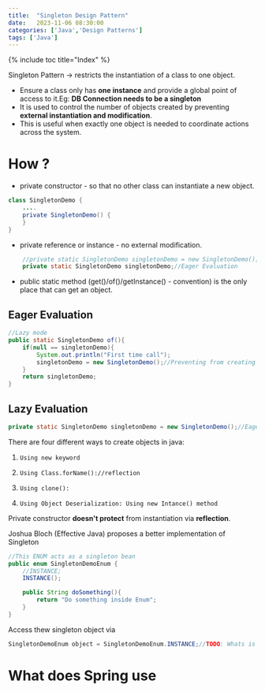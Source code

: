 ```yaml
---
title:  "Singleton Design Pattern"
date:   2023-11-06 08:30:00
categories: ['Java','Design Patterns']
tags: ['Java']
---
```


{% include toc title="Index" %}

Singleton Pattern -> restricts the instantiation of a class to one object.
* Ensure a class only has **one instance** and provide a global point of access to it.Eg: **DB Connection needs to be a singleton**
* It is used to control the number of objects created by preventing **external instantiation and modification**.
* This is useful when exactly one object is needed to coordinate actions across the system.

# How ?

* private constructor - so that no other class can instantiate a new object.

```java
class SingletonDemo {
    ....
    private SingletonDemo() {
    }
}
```
* private reference or instance - no external modification.

```java
    //private static SingletonDemo singletonDemo = new SingletonDemo();//Eager Evaluation
    private static SingletonDemo singletonDemo;//Eager Evaluation
```

* public static method (get()/of()/getInstance() - convention) is the only place that can get an object.

## Eager Evaluation
```java
//Lazy mode
public static SingletonDemo of(){
    if(null == singletonDemo){
        System.out.println("First time call");
        singletonDemo = new SingletonDemo();//Preventing from creating multiple instances
    }
    return singletonDemo;
}
```

## Lazy Evaluation
```java
private static SingletonDemo singletonDemo = new SingletonDemo();//Eager Evaluation
```

There are four different ways to create objects in java:
1.     Using new keyword
2.     Using Class.forName()://reflection
3.     Using clone():
4.     Using Object Deserialization: Using new Intance() method


Private constructor **doesn't protect** from instantiation via **reflection**.

Joshua Bloch (Effective Java) proposes a better implementation of Singleton

```java
//This ENUM acts as a singleton bean
public enum SingletonDemoEnum {
    //INSTANCE;
    INSTANCE();

    public String doSomething(){
        return "Do something inside Enum";
    }
}

```

Access thew singleton object via
```java
SingletonDemoEnum object = SingletonDemoEnum.INSTANCE;//TODO: Whats is INSTANCE
```

# What does Spring use
